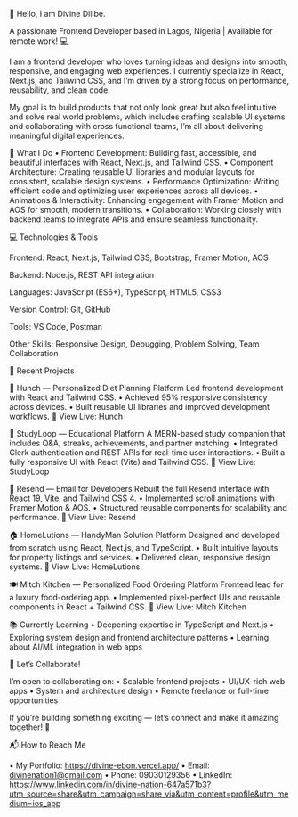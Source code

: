 
👋 Hello, I am Divine Dilibe. 

A passionate Frontend Developer based in Lagos, Nigeria | Available for remote work! 💻

I am a frontend developer who loves turning ideas and designs into smooth, responsive, and engaging web experiences. I currently specialize in React, Next.js, and Tailwind CSS, and I’m driven by a strong focus on performance, reusability, and clean code.

My goal is to build products that not only look great but also feel intuitive and solve real world problems, which includes crafting scalable UI systems and collaborating with cross functional teams, I’m all about delivering meaningful digital experiences.

🚀 What I Do
	•	Frontend Development: Building fast, accessible, and beautiful interfaces with React, Next.js, and Tailwind CSS.
	•	Component Architecture: Creating reusable UI libraries and modular layouts for consistent, scalable design systems.
	•	Performance Optimization: Writing efficient code and optimizing user experiences across all devices.
	•	Animations & Interactivity: Enhancing engagement with Framer Motion and AOS for smooth, modern transitions.
	•	Collaboration: Working closely with backend teams to integrate APIs and ensure seamless functionality.

💻 Technologies & Tools

Frontend: React, Next.js, Tailwind CSS, Bootstrap, Framer Motion, AOS

Backend: Node.js, REST API integration

Languages: JavaScript (ES6+), TypeScript, HTML5, CSS3

Version Control: Git, GitHub

Tools: VS Code, Postman

Other Skills: Responsive Design, Debugging, Problem Solving, Team Collaboration

💼 Recent Projects

🥗 Hunch — Personalized Diet Planning Platform
Led frontend development with React and Tailwind CSS.
	•	Achieved 95% responsive consistency across devices.
	•	Built reusable UI libraries and improved development workflows.
🔗 View Live: Hunch

🧠 StudyLoop — Educational Platform
A MERN-based study companion that includes Q&A, streaks, achievements, and partner matching.
	•	Integrated Clerk authentication and REST APIs for real-time user interactions.
	•	Built a fully responsive UI with React (Vite) and Tailwind CSS.
🔗 View Live: StudyLoop

📩 Resend — Email for Developers
Rebuilt the full Resend interface with React 19, Vite, and Tailwind CSS 4.
	•	Implemented scroll animations with Framer Motion & AOS.
	•	Structured reusable components for scalability and performance.
🔗 View Live: Resend

🏠 HomeLutions — HandyMan Solution Platform
Designed and developed from scratch using React, Next.js, and TypeScript.
	•	Built intuitive layouts for property listings and services.
	•	Delivered clean, responsive design systems.
🔗 View Live: HomeLutions

🍽 Mitch Kitchen — Personalized Food Ordering Platform
Frontend lead for a luxury food-ordering app.
	•	Implemented pixel-perfect UIs and reusable components in React + Tailwind CSS.
🔗 View Live: Mitch Kitchen


📚 Currently Learning
	•	Deepening expertise in TypeScript and Next.js
	•	Exploring system design and frontend architecture patterns
	•	Learning about AI/ML integration in web apps

🌱 Let’s Collaborate!

I’m open to collaborating on:
	•	Scalable frontend projects
	•	UI/UX-rich web apps
	•	System and architecture design
	•	Remote freelance or full-time opportunities

If you’re building something exciting — let’s connect and make it amazing together! 🚀

📬 How to Reach Me

 •	My Portfolio: https://divine-ebon.vercel.app/
	•	Email: divinenation1@gmail.com
	•	Phone: 09030129356
	•	LinkedIn: https://www.linkedin.com/in/divine-nation-647a571b3?utm_source=share&utm_campaign=share_via&utm_content=profile&utm_medium=ios_app
 


<!---
TheWeirdDee/TheWeirdDee is a ✨ special ✨ repository because its `README.md` (this file) appears on your GitHub profile.
You can click the Preview link to take a look at your changes.
--->

